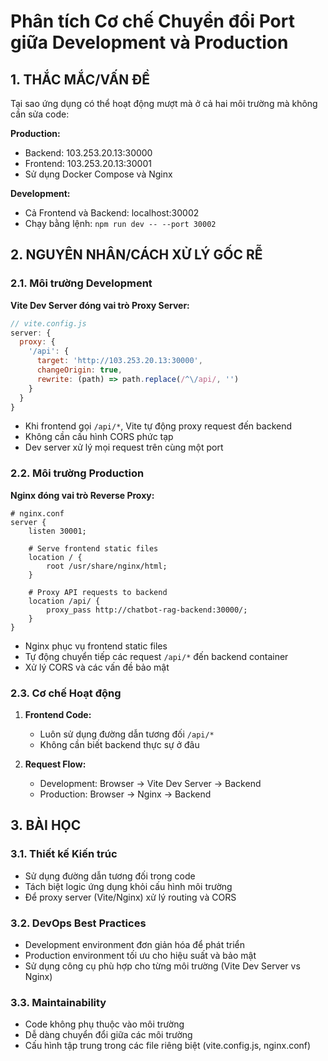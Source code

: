 
# Phân tích Cơ chế Chuyển đổi Port giữa Development và Production

## 1. THẮC MẮC/VẤN ĐỀ
Tại sao ứng dụng có thể hoạt động mượt mà ở cả hai môi trường mà không cần sửa code:

**Production:**
- Backend: 103.253.20.13:30000
- Frontend: 103.253.20.13:30001
- Sử dụng Docker Compose và Nginx

**Development:**
- Cả Frontend và Backend: localhost:30002
- Chạy bằng lệnh: `npm run dev -- --port 30002`

## 2. NGUYÊN NHÂN/CÁCH XỬ LÝ GỐC RỄ

### 2.1. Môi trường Development
**Vite Dev Server đóng vai trò Proxy Server:**
```javascript
// vite.config.js
server: {
  proxy: {
    '/api': {
      target: 'http://103.253.20.13:30000',
      changeOrigin: true,
      rewrite: (path) => path.replace(/^\/api/, '')
    }
  }
}
```
- Khi frontend gọi `/api/*`, Vite tự động proxy request đến backend
- Không cần cấu hình CORS phức tạp
- Dev server xử lý mọi request trên cùng một port

### 2.2. Môi trường Production
**Nginx đóng vai trò Reverse Proxy:**
```nginx
# nginx.conf
server {
    listen 30001;
    
    # Serve frontend static files
    location / {
        root /usr/share/nginx/html;
    }
    
    # Proxy API requests to backend
    location /api/ {
        proxy_pass http://chatbot-rag-backend:30000/;
    }
}
```
- Nginx phục vụ frontend static files
- Tự động chuyển tiếp các request `/api/*` đến backend container
- Xử lý CORS và các vấn đề bảo mật

### 2.3. Cơ chế Hoạt động
1. **Frontend Code:**
   - Luôn sử dụng đường dẫn tương đối `/api/*`
   - Không cần biết backend thực sự ở đâu

2. **Request Flow:**
   - Development: Browser → Vite Dev Server → Backend
   - Production: Browser → Nginx → Backend

## 3. BÀI HỌC

### 3.1. Thiết kế Kiến trúc
- Sử dụng đường dẫn tương đối trong code
- Tách biệt logic ứng dụng khỏi cấu hình môi trường
- Để proxy server (Vite/Nginx) xử lý routing và CORS

### 3.2. DevOps Best Practices
- Development environment đơn giản hóa để phát triển
- Production environment tối ưu cho hiệu suất và bảo mật
- Sử dụng công cụ phù hợp cho từng môi trường (Vite Dev Server vs Nginx)

### 3.3. Maintainability
- Code không phụ thuộc vào môi trường
- Dễ dàng chuyển đổi giữa các môi trường
- Cấu hình tập trung trong các file riêng biệt (vite.config.js, nginx.conf)

